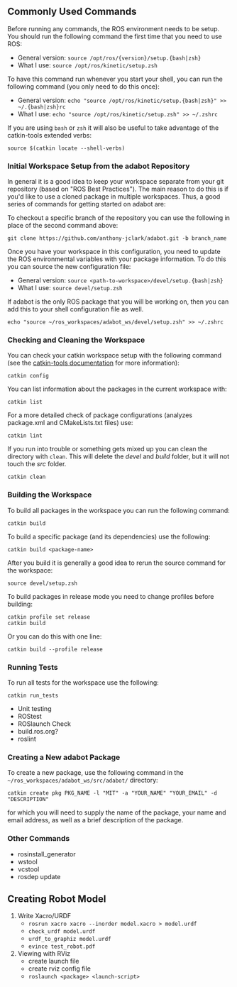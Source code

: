 ## Commonly Used Commands

Before running any commands, the ROS environment needs to be setup. You should run the following command the first time that you need to use ROS:

- General version: `source /opt/ros/{version}/setup.{bash|zsh}`
- What I use: `source /opt/ros/kinetic/setup.zsh`

To have this command run whenever you start your shell, you can run the following command (you only need to do this once):

- General version: `echo "source /opt/ros/kinetic/setup.{bash|zsh}" >> ~/.{bash|zsh}rc`
- What I use: `echo "source /opt/ros/kinetic/setup.zsh" >> ~/.zshrc`

If you are using `bash` or `zsh` it will also be useful to take advantage of the catkin-tools extended verbs:

`source $(catkin locate --shell-verbs)`

### Initial Workspace Setup from the adabot Repository

In general it is a good idea to keep your workspace separate from your git repository (based on "ROS Best Practices"). The main reason to do this is if you'd like to use a cloned package in multiple workspaces. Thus, a good series of commands for getting started on adabot are:


To checkout a specific branch of the repository you can use the following in place of the second command above:

`git clone https://github.com/anthony-jclark/adabot.git -b branch_name`

Once you have your workspace in this configuration, you need to update the ROS environmental variables with your package information. To do this you can source the new configuration file:

- General version: `source <path-to-workspace>/devel/setup.{bash|zsh}`
- What I use: `source devel/setup.zsh`

If adabot is the only ROS package that you will be working on, then you can add this to your shell configuration file as well.

`echo "source ~/ros_workspaces/adabot_ws/devel/setup.zsh" >> ~/.zshrc`

<!-- source $(catkin locate --shell-verbs) -->

### Checking and Cleaning the Workspace

You can check your catkin workspace setup with the following command (see the [catkin-tools documentation](http://catkin-tools.readthedocs.io/en/latest/verbs/catkin_config.html) for more information):

`catkin config`

You can list information about the packages in the current workspace with:

`catkin list`

For a more detailed check of package configurations (analyzes package.xml and CMakeLists.txt files) use:

`catkin lint`

If you run into trouble or something gets mixed up you can clean the directory with `clean`. This will delete the *devel* and *build* folder, but it will not touch the *src* folder.

`catkin clean`

### Building the Workspace

To build all packages in the workspace you can run the following command:

`catkin build`

To build a specific package (and its dependencies) use the following:

`catkin build <package-name>`

After you build it is generally a good idea to rerun the source command for the workspace:

`source devel/setup.zsh`

To build packages in release mode you need to change profiles before building:

```
catkin profile set release
catkin build
```

Or you can do this with one line:

`catkin build --profile release`

### Running Tests

To run all tests for the workspace use the following:

`catkin run_tests`

- Unit testing
- ROStest
- ROSlaunch Check
- build.ros.org?
- roslint


### Creating a New adabot Package

To create a new package, use the following command in the `~/ros_workspaces/adabot_ws/src/adabot/` directory:

`catkin create pkg PKG_NAME -l "MIT" -a "YOUR_NAME" "YOUR_EMAIL" -d "DESCRIPTION"`

for which you will need to supply the name of the package, your name and email address, as well as a brief description of the package.

### Other Commands

- rosinstall_generator
- wstool
- vcstool
- rosdep update






## Creating Robot Model

1. Write Xacro/URDF
    + `rosrun xacro xacro --inorder model.xacro > model.urdf`
    + `check_urdf model.urdf`
    + `urdf_to_graphiz model.urdf`
    + `evince test_robot.pdf`
5. Viewing with RViz
    + create launch file
    + create rviz config file
    + `roslaunch <package> <launch-script>`

